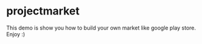 # projectmarket
This demo is show you how to build your own market like google play store. Enjoy :)

